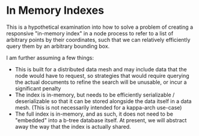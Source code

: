 In Memory Indexes
===

This is a hypothetical examination into how to solve a problem of creating a responsive "in-memory index" in a node 
process to refer to a list of arbitrary points by their coordinates, such that we can relatively efficiently query
them by an arbitrary bounding box.

I am further assuming a few things:
- This is built for a distributed data mesh and may include data that the node would have to request, so strategies that would require querying the actual documents to refine the search will be unusable, or incur a significant penalty
- The index is in-memory, but needs to be efficiently serializable / deserializable so that it can be stored alongside the data itself in a data mesh. (This is not necessarily intended for a kappa-arch use-case)
- The full index is in-memory, and as such, it does not need to be "embedded" into a b-tree database itself. At present, we will abstract away the way that the index is actually shared. 